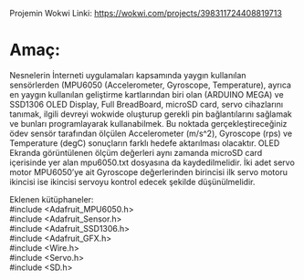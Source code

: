 Projemin Wokwi Linki: https://wokwi.com/projects/398311724408819713
# Amaç:   
Nesnelerin İnterneti uygulamaları kapsamında yaygın kullanılan sensörlerden (MPU6050 (Accelerometer, Gyroscope, Temperature), ayrıca en yaygın kullanılan geliştirme kartlarından biri olan (ARDUINO MEGA) ve SSD1306 OLED Display, Full BreadBoard, microSD card, servo cihazlarını tanımak, ilgili devreyi wokwide oluşturup gerekli pin bağlantılarını sağlamak ve bunları programlayarak kullanabilmek. Bu noktada gerçekleştireceğiniz ödev sensör tarafından ölçülen Accelerometer (m/s^2), Gyroscope (rps) ve Temperature (degC) sonuçların farklı hedefe aktarılması olacaktır. OLED Ekranda görüntülenen ölçüm değerleri aynı zamanda microSD card içerisinde yer alan mpu6050.txt dosyasına da kaydedilmelidir. İki adet servo motor MPU6050’ye ait Gyroscope değerlerinden birincisi ilk servo motoru ikincisi ise ikincisi servoyu kontrol edecek şekilde düşünülmelidir.  

Eklenen kütüphaneler:  
#include <Adafruit_MPU6050.h>  
#include <Adafruit_Sensor.h>  
#include <Adafruit_SSD1306.h>  
#include <Adafruit_GFX.h>  
#include <Wire.h>  
#include <Servo.h>  
#include <SD.h>  
